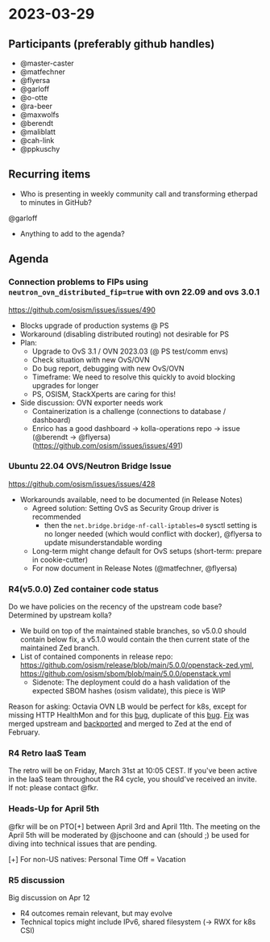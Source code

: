 # 2023-03-29

## Participants (preferably github handles)

- @master-caster
- @matfechner
- @flyersa
- @garloff
- @o-otte
- @ra-beer
- @maxwolfs
- @berendt
- @maliblatt
- @cah-link
- @ppkuschy

## Recurring items

- Who is presenting in weekly community call and transforming etherpad to minutes in GitHub?

@garloff

- Anything to add to the agenda?

## Agenda

### Connection problems to FIPs using `neutron_ovn_distributed_fip=true` with ovn 22.09 and ovs 3.0.1

<https://github.com/osism/issues/issues/490>
- Blocks upgrade of production systems @ PS
- Workaround (disabling distributed routing) not desirable for PS
- Plan:
  - Upgrade to OvS 3.1 / OVN 2023.03 (@ PS test/comm envs)
  - Check situation with new OvS/OVN
  - Do bug report, debugging with new OvS/OVN
  - Timeframe: We need to resolve this quickly to avoid blocking upgrades for longer
  - PS, OSISM, StackXperts are caring for this!
- Side discussion: OVN exporter needs work
  - Containerization is a challenge (connections to database / dashboard)
  - Enrico has a good dashboard -> kolla-operations repo -> issue (@berendt -> @flyersa) (<https://github.com/osism/issues/issues/491>)

### Ubuntu 22.04 OVS/Neutron Bridge Issue

<https://github.com/osism/issues/issues/428>
- Workarounds available, need to be documented (in Release Notes)
  - Agreed solution: Setting OvS as Security Group driver is recommended
    - then the `net.bridge.bridge-nf-call-iptables=0` sysctl setting is no longer needed (which would conflict with docker), @flyersa to update misunderstandable wording
  - Long-term might change default for OvS setups (short-term: prepare in cookie-cutter)
  - For now document in Release Notes (@matfechner, @flyersa)

### R4(v5.0.0) Zed container code status

Do we have policies on the recency of the upstream code base?
Determined by upstream kolla?
- We build on top of the maintained stable branches, so v5.0.0 should contain below fix, a v5.1.0 would contain the then current state of the maintained Zed branch.
- List of contained components in release repo: <https://github.com/osism/release/blob/main/5.0.0/openstack-zed.yml>, <https://github.com/osism/sbom/blob/main/5.0.0/openstack.yml>
  - Sidenote: The deployment could do a hash validation of the expected SBOM hashes (osism validate), this piece is WIP

Reason for asking: Octavia OVN LB would be perfect for k8s, except for missing HTTP HealthMon and for this [bug](https://bugs.launchpad.net/neutron/+bug/1956035), duplicate of this [bug](https://bugs.launchpad.net/neutron/+bug/1997418/). [Fix](https://review.opendev.org/c/openstack/ovn-octavia-provider/+/873860) was merged upstream and [backported](https://review.opendev.org/c/openstack/ovn-octavia-provider/+/875595) and merged to Zed at the end of February.

### R4 Retro IaaS Team

The retro will be on Friday, March 31st at 10:05 CEST.
If you've been active in the IaaS team throughout the R4 cycle, you should've received an invite.
If not: please contact @fkr.

### Heads-Up for April 5th

@fkr will be on PTO[+] between April 3rd and April 11th. The meeting on the April 5th will be moderated by @jschoone and can (should ;) be used for diving into technical issues that are pending.

[+] For non-US natives: Personal Time Off = Vacation

### R5 discussion

Big discussion on Apr 12
- R4 outcomes remain relevant, but may evolve
- Technical topics might include IPv6, shared filesystem (-> RWX for k8s CSI)
